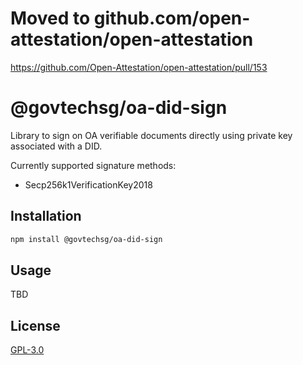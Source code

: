 # Moved to github.com/open-attestation/open-attestation
https://github.com/Open-Attestation/open-attestation/pull/153

# @govtechsg/oa-did-sign

Library to sign on OA verifiable documents directly using private key associated with a DID.

Currently supported signature methods:

- Secp256k1VerificationKey2018

## Installation

```sh
npm install @govtechsg/oa-did-sign
```

## Usage

TBD

## License

[GPL-3.0](https://www.gnu.org/licenses/gpl-3.0.html)
